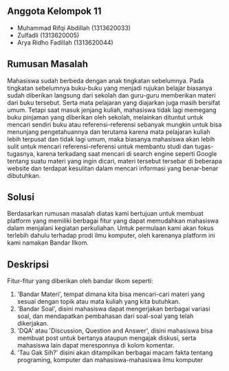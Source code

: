 ## Anggota Kelompok 11
- Muhammad Rifqi Abdillah (1313620033)
- Zulfadli (1313620005)
- Arya Ridho Fadillah (1313620044)

## Rumusan Masalah
Mahasiswa sudah berbeda dengan anak tingkatan sebelumnya. Pada tingkatan sebelumnya buku-buku yang menjadi rujukan belajar biasanya sudah diberikan langsung dari sekolah dan guru-guru memberikan materi dari buku tersebut. Serta mata pelajaran yang diajarkan juga masih bersifat umum. Tetapi saat masuk jenjang kuliah, mahasiswa tidak lagi memegang buku pinjaman yang diberikan oleh sekolah, melainkan dituntut untuk mencari sendiri buku atau referensi-referensi sebanyak mungkin untuk bisa menunjang pengetahuannya dan terutama karena mata pelajaran kuliah lebih terpusat dan tidak lagi umum, maka biasanya mahasiswa akan lebih sulit untuk mencari referensi-referensi untuk membantu studi dan tugas-tugasnya, karena terkadang saat mencari di search engine seperti Google tentang suatu materi yang ingin dicari, materi tersebut tersebar di beberapa website dan terdapat kesulitan dalam mencari informasi yang benar-benar dibutuhkan.

## Solusi
Berdasarkan rumusan masalah diatas kami bertujuan untuk membuat platform yang memiliki berbagai fitur yang dapat memudahkan mahasiswa dalam menjalani kegiatan perkuliahan. Untuk permulaan kami akan fokus terlebih dahulu terhadap prodi ilmu komputer, oleh karenanya platform ini kami namakan Bandar Ilkom.

## Deskripsi
Fitur-fitur yang diberikan oleh bandar ilkom seperti:
1. 'Bandar Materi', tempat dimana kita bisa mencari-cari materi yang sesuai dengan topik atau mata kuliah yang kita butuhkan.
2. 'Bandar Soal', disini mahasiswa dapat mengerjakan berbagai variasi soal, dan mendapatkan pembahasan dari soal-soal yang telah dikerjakan.
3. 'DQA' atau 'Discussion, Question and Answer', disini mahasiswa bisa membuat post untuk bertanya ataupun mengajak diskusi, serta mahasiswa lain dapat meresponnya di kolom komentar.
4. 'Tau Gak Sih?' disini akan ditampilkan berbagai macam fakta tentang programing, komputer dan mahasiswa-mahasiswa ilmu komputer 



